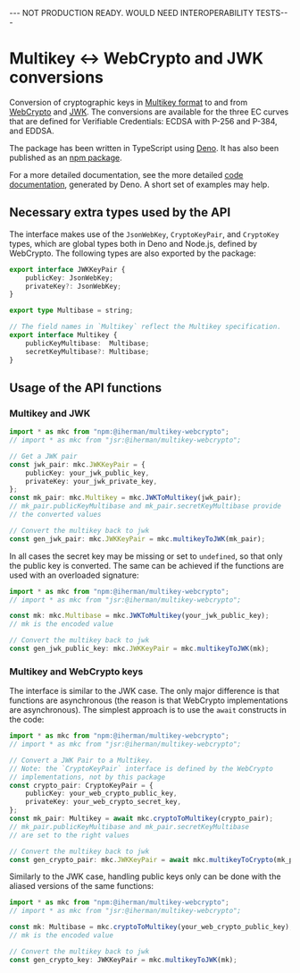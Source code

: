 
--- NOT PRODUCTION READY. WOULD NEED INTEROPERABILITY TESTS---

# Multikey ↔︎ WebCrypto and JWK conversions

Conversion of cryptographic keys in [Multikey format](https://www.w3.org/TR/cid/#Multikey) to and
from [WebCrypto](https://www.w3.org/TR/WebCryptoAPI/) and [JWK](https://datatracker.ietf.org/doc/html/rfc7517). The conversions are available for the three EC curves that are defined for Verifiable Credentials: ECDSA with P-256 and P-384, and EDDSA.

The package has been written in TypeScript using [Deno](https://deno.land). It has also been published as an [npm package](https://www.npmjs.com/package/multikey-webcrypto).

For a more detailed documentation, see the more detailed [code documentation](https://iherman.github.io/multikey-webcrypto-d/), generated by Deno. A short set of examples may help.

## Necessary extra types used by the API

The interface makes use of the `JsonWebKey`, `CryptoKeyPair`, and `CryptoKey` types, which are global types both in Deno and Node.js, defined by WebCrypto. The following types are also exported by the package:

```typescript
export interface JWKKeyPair {
    publicKey: JsonWebKey;    
    privateKey?: JsonWebKey;
}

export type Multibase = string;

// The field names in `Multikey` reflect the Multikey specification.
export interface Multikey {
    publicKeyMultibase:  Multibase;
    secretKeyMultibase?: Multibase;
}
```

## Usage of the API functions

### Multikey and JWK

```typescript
import * as mkc from "npm:@iherman/multikey-webcrypto";
// import * as mkc from "jsr:@iherman/multikey-webcrypto";

// Get a JWK pair
const jwk_pair: mkc.JWKKeyPair = {
    publicKey: your_jwk_public_key,
    privateKey: your_jwk_private_key,
};
const mk_pair: mkc.Multikey = mkc.JWKToMultikey(jwk_pair);
// mk_pair.publicKeyMultibase and mk_pair.secretKeyMultibase provide 
// the converted values

// Convert the multikey back to jwk
const gen_jwk_pair: mkc.JWKKeyPair = mkc.multikeyToJWK(mk_pair);

```

In all cases the secret key may be missing or set to `undefined`, so that only the public key is converted. The same can be achieved if the functions are used with an overloaded signature:

```typescript
import * as mkc from "npm:@iherman/multikey-webcrypto";
// import * as mkc from "jsr:@iherman/multikey-webcrypto";

const mk: mkc.Multibase = mkc.JWKToMultikey(your_jwk_public_key);
// mk is the encoded value

// Convert the multikey back to jwk
const gen_jwk_public_key: mkc.JWKKeyPair = mkc.multikeyToJWK(mk);
```

### Multikey and WebCrypto keys

The interface is similar to the JWK case. The only major difference is that functions are asynchronous (the reason is that WebCrypto implementations are asynchronous). The simplest approach is to use the `await` constructs in the code: 

```typescript
import * as mkc from "npm:@iherman/multikey-webcrypto";
// import * as mkc from "jsr:@iherman/multikey-webcrypto";

// Convert a JWK Pair to a Multikey.
// Note: the `CryptoKeyPair` interface is defined by the WebCrypto 
// implementations, not by this package
const crypto_pair: CryptoKeyPair = {
    publicKey: your_web_crypto_public_key,
    privateKey: your_web_crypto_secret_key,
};
const mk_pair: Multikey = await mkc.cryptoToMultikey(crypto_pair);
// mk_pair.publicKeyMultibase and mk_pair.secretKeyMultibase 
// are set to the right values

// Convert the multikey back to jwk
const gen_crypto_pair: mkc.JWKKeyPair = await mkc.multikeyToCrypto(mk_pair);
```

Similarly to the JWK case, handling public keys only can be done with the aliased versions of the same functions:

```typescript
import * as mkc from "npm:@iherman/multikey-webcrypto";
// import * as mkc from "jsr:@iherman/multikey-webcrypto";

const mk: Multibase = mkc.cryptoToMultikey(your_web_crypto_public_key);
// mk is the encoded value

// Convert the multikey back to jwk
const gen_crypto_key: JWKKeyPair = mkc.multikeyToJWK(mk);
```
